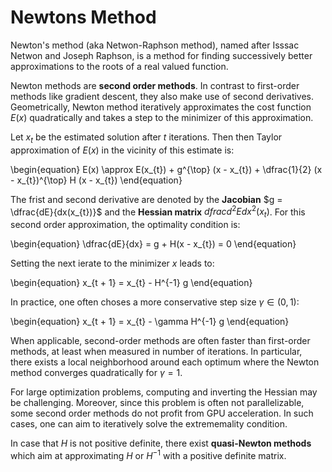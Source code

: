 # Newtons Method

Newton's method (aka Netwon-Raphson method), named after Isssac Netwon and
Joseph Raphson, is a method for finding successively better approximations to
the roots of a real valued function.

Newton methods are **second order methods**. In contrast to first-order methods
like gradient descent, they also make use of second derivatives. Geometrically,
Newton method iteratively approximates the cost function $E(x)$ quadratically
and takes a step to the minimizer of this approximation.

Let $x_{t}$ be the estimated solution after $t$ iterations. Then then Taylor
approximation of $E(x)$ in the vicinity of this estimate is:

\begin{equation}
    E(x) \approx
        E(x_{t}) + g^{\top} (x - x_{t}) +
            \dfrac{1}{2} (x - x_{t})^{\top} H (x - x_{t})
\end{equation}

The frist and second derivative are denoted by the **Jacobian** $g =
\dfrac{dE}{dx(x_{t})}$ and the **Hessian matrix**
$dfrac{d^{2}E}{dx^{2}(x_{t})}$. For this second order approximation, the
optimality condition is:

\begin{equation}
    \dfrac{dE}{dx} = g + H(x - x_{t}) = 0
\end{equation}

Setting the next ierate to the minimizer $x$ leads to:

\begin{equation}
    x_{t + 1} = x_{t} - H^{-1} g
\end{equation}

In practice, one often choses a more conservative step size $\gamma \in (0,
1)$:

\begin{equation}
    x_{t + 1} = x_{t} - \gamma H^{-1} g
\end{equation}

When applicable, second-order methods are often faster than first-order
methods, at least when measured in number of iterations. In particular, there
exists a local neighborhood around each optimum where the Newton method
converges quadratically for $\gamma = 1$.

For large optimization problems, computing and inverting the Hessian may be
challenging. Moreover, since this problem is often not parallelizable, some
second order methods do not profit from GPU acceleration. In such cases, one
can aim to iteratively solve the extrememality condition.

In case that $H$ is not positive definite, there exist **quasi-Newton methods**
which aim at approximating $H$ or $H^{-1}$ with a positive definite matrix.

